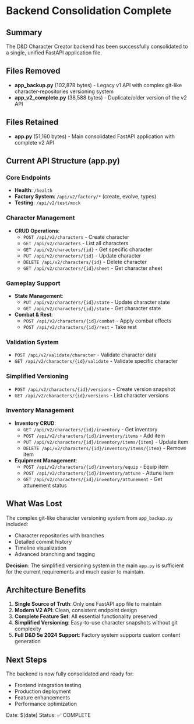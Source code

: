 # Backend Consolidation Complete

## Summary

The D&D Character Creator backend has been successfully consolidated to a single, unified FastAPI application file.

## Files Removed

- **app_backup.py** (102,878 bytes) - Legacy v1 API with complex git-like character-repositories versioning system
- **app_v2_complete.py** (38,588 bytes) - Duplicate/older version of the v2 API

## Files Retained

- **app.py** (51,160 bytes) - Main consolidated FastAPI application with complete v2 API

## Current API Structure (app.py)

### Core Endpoints
- **Health**: `/health`
- **Factory System**: `/api/v2/factory/*` (create, evolve, types)
- **Testing**: `/api/v2/test/mock`

### Character Management
- **CRUD Operations**: 
  - `POST /api/v2/characters` - Create character
  - `GET /api/v2/characters` - List all characters
  - `GET /api/v2/characters/{id}` - Get specific character
  - `PUT /api/v2/characters/{id}` - Update character
  - `DELETE /api/v2/characters/{id}` - Delete character
  - `GET /api/v2/characters/{id}/sheet` - Get character sheet

### Gameplay Support
- **State Management**:
  - `PUT /api/v2/characters/{id}/state` - Update character state
  - `GET /api/v2/characters/{id}/state` - Get character state
- **Combat & Rest**:
  - `POST /api/v2/characters/{id}/combat` - Apply combat effects
  - `POST /api/v2/characters/{id}/rest` - Take rest

### Validation System
- `POST /api/v2/validate/character` - Validate character data
- `GET /api/v2/characters/{id}/validate` - Validate specific character

### Simplified Versioning
- `POST /api/v2/characters/{id}/versions` - Create version snapshot
- `GET /api/v2/characters/{id}/versions` - List character versions

### Inventory Management
- **Inventory CRUD**:
  - `GET /api/v2/characters/{id}/inventory` - Get inventory
  - `POST /api/v2/characters/{id}/inventory/items` - Add item
  - `PUT /api/v2/characters/{id}/inventory/items/{item}` - Update item
  - `DELETE /api/v2/characters/{id}/inventory/items/{item}` - Remove item
- **Equipment Management**:
  - `POST /api/v2/characters/{id}/inventory/equip` - Equip item
  - `POST /api/v2/characters/{id}/inventory/attune` - Attune item
  - `GET /api/v2/characters/{id}/inventory/attunement` - Get attunement status

## What Was Lost

The complex git-like character versioning system from `app_backup.py` included:
- Character repositories with branches
- Detailed commit history
- Timeline visualization
- Advanced branching and tagging

**Decision**: The simplified versioning system in the main `app.py` is sufficient for the current requirements and much easier to maintain.

## Architecture Benefits

1. **Single Source of Truth**: Only one FastAPI app file to maintain
2. **Modern V2 API**: Clean, consistent endpoint design
3. **Complete Feature Set**: All essential functionality preserved
4. **Simplified Versioning**: Easy-to-use character snapshots without git complexity
5. **Full D&D 5e 2024 Support**: Factory system supports custom content generation

## Next Steps

The backend is now fully consolidated and ready for:
- Frontend integration testing
- Production deployment
- Feature enhancements
- Performance optimization

Date: $(date)
Status: ✅ COMPLETE
